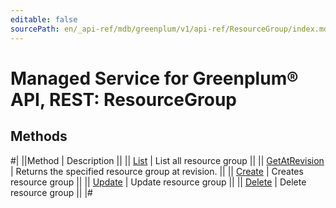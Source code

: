 ```yaml
---
editable: false
sourcePath: en/_api-ref/mdb/greenplum/v1/api-ref/ResourceGroup/index.md
---
```


# Managed Service for Greenplum® API, REST: ResourceGroup

## Methods

#|
||Method | Description ||
|| [List](list.md) | List all resource group ||
|| [GetAtRevision](getAtRevision.md) | Returns the specified resource group at revision. ||
|| [Create](create.md) | Creates resource group ||
|| [Update](update.md) | Update resource group ||
|| [Delete](delete.md) | Delete resource group ||
|#